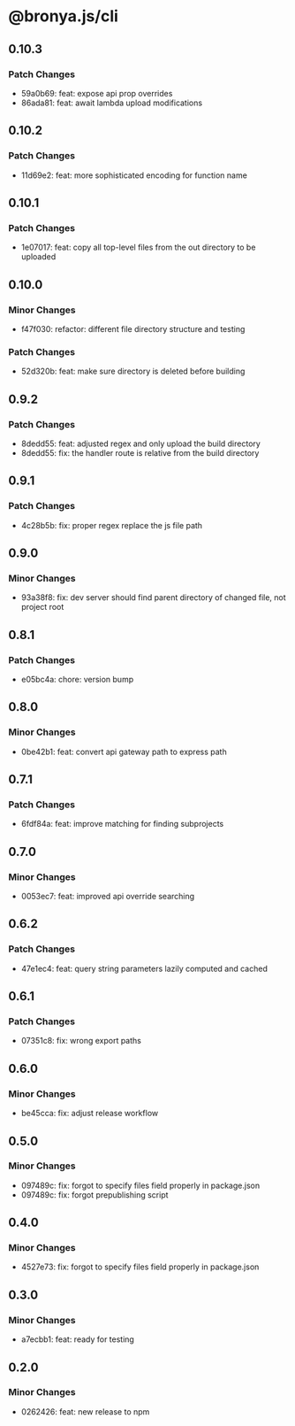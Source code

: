 # @bronya.js/cli

## 0.10.3

### Patch Changes

- 59a0b69: feat: expose api prop overrides
- 86ada81: feat: await lambda upload modifications

## 0.10.2

### Patch Changes

- 11d69e2: feat: more sophisticated encoding for function name

## 0.10.1

### Patch Changes

- 1e07017: feat: copy all top-level files from the out directory to be uploaded

## 0.10.0

### Minor Changes

- f47f030: refactor: different file directory structure and testing

### Patch Changes

- 52d320b: feat: make sure directory is deleted before building

## 0.9.2

### Patch Changes

- 8dedd55: feat: adjusted regex and only upload the build directory
- 8dedd55: fix: the handler route is relative from the build directory

## 0.9.1

### Patch Changes

- 4c28b5b: fix: proper regex replace the js file path

## 0.9.0

### Minor Changes

- 93a38f8: fix: dev server should find parent directory of changed file, not project root

## 0.8.1

### Patch Changes

- e05bc4a: chore: version bump

## 0.8.0

### Minor Changes

- 0be42b1: feat: convert api gateway path to express path

## 0.7.1

### Patch Changes

- 6fdf84a: feat: improve matching for finding subprojects

## 0.7.0

### Minor Changes

- 0053ec7: feat: improved api override searching

## 0.6.2

### Patch Changes

- 47e1ec4: feat: query string parameters lazily computed and cached

## 0.6.1

### Patch Changes

- 07351c8: fix: wrong export paths

## 0.6.0

### Minor Changes

- be45cca: fix: adjust release workflow

## 0.5.0

### Minor Changes

- 097489c: fix: forgot to specify files field properly in package.json
- 097489c: fix: forgot prepublishing script

## 0.4.0

### Minor Changes

- 4527e73: fix: forgot to specify files field properly in package.json

## 0.3.0

### Minor Changes

- a7ecbb1: feat: ready for testing

## 0.2.0

### Minor Changes

- 0262426: feat: new release to npm
